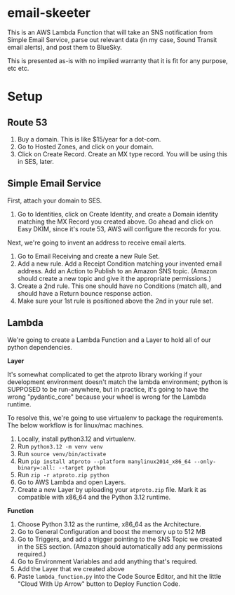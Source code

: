# email-skeeter

This is an AWS Lambda Function that will take an SNS notification from Simple Email Service, parse out relevant data (in my case, Sound Transit email alerts), and post them to BlueSky.

This is presented as-is with no implied warranty that it is fit for any purpose, etc etc.


# Setup

## Route 53

1. Buy a domain. This is like $15/year for a dot-com.
2. Go to Hosted Zones, and click on your domain.
3. Click on Create Record. Create an MX type record. You will be using this in SES, later.

## Simple Email Service

First, attach your domain to SES.

1. Go to Identities, click on Create Identity, and create a Domain identity matching the MX Record you created above. Go ahead and click on Easy DKIM, since it's route 53, AWS will configure the records for you. 

Next, we're going to invent an address to receive email alerts. 
1. Go to Email Receiving and create a new Rule Set. 
2. Add a new rule. Add a Receipt Condition matching your invented email address. Add an Action to Publish to an Amazon SNS topic. (Amazon should create a new topic and give it the appropriate permissions.)
3. Create a 2nd rule. This one should have no Conditions (match all), and should have a Return bounce response action.
4. Make sure your 1st rule is positioned above the 2nd in your rule set.


## Lambda

We're going to create a Lambda Function and a Layer to hold all of our python dependencies.

__Layer__

It's somewhat complicated to get the atproto library working if your development environment doesn't match the lambda environment; python is SUPPOSED to be run-anywhere, but in practice, it's going to have the wrong "pydantic_core" because your wheel is wrong for the Lambda runtime.

To resolve this, we're going to use virtualenv to package the requirements. The below workflow is for linux/mac machines.

1. Locally, install python3.12 and virtualenv.
2. Run `python3.12 -m venv venv`
3. Run `source venv/bin/activate`
4. Run `pip install atproto --platform manylinux2014_x86_64 --only-binary=:all: --target python`
5. Run `zip -r atproto.zip python`
6. Go to AWS Lambda and open Layers.
7. Create a new Layer by uploading your `atproto.zip` file. Mark it as compatible with x86_64 and the Python 3.12 runtime.

__Function__

1. Choose Python 3.12 as the runtime, x86_64 as the Architecture.
2. Go to General Configuration and boost the memory up to 512 MB
3. Go to Triggers, and add a trigger pointing to the SNS Topic we created in the SES section. (Amazon should automatically add any permissions required.)
4. Go to Environment Variables and add anything that's required.
5. Add the Layer that we created above
6. Paste `lambda_function.py` into the Code Source Editor, and hit the little "Cloud With Up Arrow" button to Deploy Function Code.

